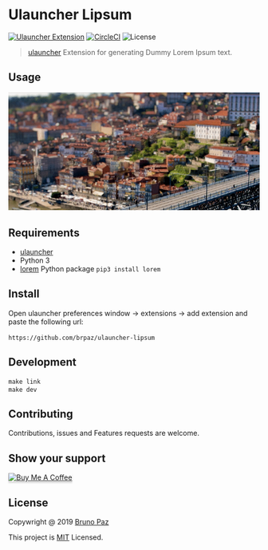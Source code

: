 # Ulauncher Lipsum

[![Ulauncher Extension](https://img.shields.io/badge/Ulauncher-Extension-green.svg?style=for-the-badge)](https://ext.ulauncher.io/-/github-brpaz-ulauncher-lipsum)
[![CircleCI](https://img.shields.io/circleci/build/github/brpaz/ulauncher-lipsum.svg?style=for-the-badge)](https://circleci.com/gh/brpaz/ulauncher-lipsum)
![License](https://img.shields.io/github/license/brpaz/ulauncher-lipsum.svg?style=for-the-badge)

> [ulauncher](https://ulauncher.io/) Extension for generating Dummy Lorem Ipsum text.

## Usage

![demo](demo.gif)

## Requirements

* [ulauncher](https://ulauncher.io/)
* Python 3
* [lorem](https://github.com/sfischer13/python-lorem) Python package ```pip3 install lorem```

## Install

Open ulauncher preferences window -> extensions -> add extension and paste the following url:

```https://github.com/brpaz/ulauncher-lipsum```
 
## Development

```
make link
make dev
```


## Contributing

Contributions, issues and Features requests are welcome.

## Show your support

<a href="https://www.buymeacoffee.com/Z1Bu6asGV" target="_blank"><img src="https://www.buymeacoffee.com/assets/img/custom_images/orange_img.png" alt="Buy Me A Coffee" style="height: 41px !important;width: 174px !important;box-shadow: 0px 3px 2px 0px rgba(190, 190, 190, 0.5) !important;-webkit-box-shadow: 0px 3px 2px 0px rgba(190, 190, 190, 0.5) !important;" ></a>

## License 

Copywright @ 2019 [Bruno Paz](https://github.com/brpaz)

This project is [MIT](LLICENSE) Licensed.
